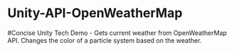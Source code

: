 # Unity-API-OpenWeatherMap

#Concise Unity Tech Demo - Gets current weather from OpenWeatherMap API. Changes the color of a particle system based on the weather.
 
